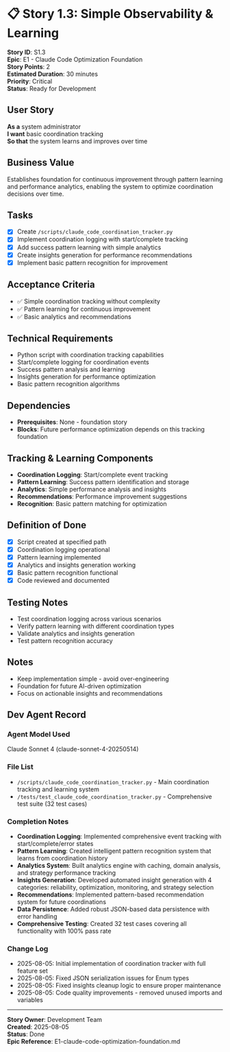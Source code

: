 # 📋 **Story 1.3: Simple Observability & Learning**

**Story ID**: S1.3  
**Epic**: E1 - Claude Code Optimization Foundation  
**Story Points**: 2  
**Estimated Duration**: 30 minutes  
**Priority**: Critical  
**Status**: Ready for Development  

## **User Story**
**As a** system administrator  
**I want** basic coordination tracking  
**So that** the system learns and improves over time

## **Business Value**
Establishes foundation for continuous improvement through pattern learning and performance analytics, enabling the system to optimize coordination decisions over time.

## **Tasks**
- [x] Create `/scripts/claude_code_coordination_tracker.py`
- [x] Implement coordination logging with start/complete tracking
- [x] Add success pattern learning with simple analytics
- [x] Create insights generation for performance recommendations
- [x] Implement basic pattern recognition for improvement

## **Acceptance Criteria**
- ✅ Simple coordination tracking without complexity
- ✅ Pattern learning for continuous improvement
- ✅ Basic analytics and recommendations

## **Technical Requirements**
- Python script with coordination tracking capabilities
- Start/complete logging for coordination events
- Success pattern analysis and learning
- Insights generation for performance optimization
- Basic pattern recognition algorithms

## **Dependencies**
- **Prerequisites**: None - foundation story
- **Blocks**: Future performance optimization depends on this tracking foundation

## **Tracking & Learning Components**
- **Coordination Logging**: Start/complete event tracking
- **Pattern Learning**: Success pattern identification and storage
- **Analytics**: Simple performance analysis and insights
- **Recommendations**: Performance improvement suggestions
- **Recognition**: Basic pattern matching for optimization

## **Definition of Done**
- [x] Script created at specified path
- [x] Coordination logging operational
- [x] Pattern learning implemented
- [x] Analytics and insights generation working
- [x] Basic pattern recognition functional
- [x] Code reviewed and documented

## **Testing Notes**
- Test coordination logging across various scenarios
- Verify pattern learning with different coordination types
- Validate analytics and insights generation
- Test pattern recognition accuracy

## **Notes**
- Keep implementation simple - avoid over-engineering
- Foundation for future AI-driven optimization
- Focus on actionable insights and recommendations

## **Dev Agent Record**

### **Agent Model Used**
Claude Sonnet 4 (claude-sonnet-4-20250514)

### **File List**
- `/scripts/claude_code_coordination_tracker.py` - Main coordination tracking and learning system
- `/tests/test_claude_code_coordination_tracker.py` - Comprehensive test suite (32 test cases)

### **Completion Notes**
- **Coordination Logging**: Implemented comprehensive event tracking with start/complete/error states
- **Pattern Learning**: Created intelligent pattern recognition system that learns from coordination history
- **Analytics System**: Built analytics engine with caching, domain analysis, and strategy performance tracking
- **Insights Generation**: Developed automated insight generation with 4 categories: reliability, optimization, monitoring, and strategy selection
- **Recommendations**: Implemented pattern-based recommendation system for future coordinations
- **Data Persistence**: Added robust JSON-based data persistence with error handling
- **Comprehensive Testing**: Created 32 test cases covering all functionality with 100% pass rate

### **Change Log**
- 2025-08-05: Initial implementation of coordination tracker with full feature set
- 2025-08-05: Fixed JSON serialization issues for Enum types
- 2025-08-05: Fixed insights cleanup logic to ensure proper maintenance
- 2025-08-05: Code quality improvements - removed unused imports and variables

---
**Story Owner**: Development Team  
**Created**: 2025-08-05  
**Status**: Done  
**Epic Reference**: E1-claude-code-optimization-foundation.md